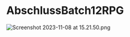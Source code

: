 # AbschlussBatch12RPG
![Screenshot 2023-11-08 at 15.21.50.png](..%2F..%2FDesktop%2FScreenshot%202023-11-08%20at%2015.21.50.png)